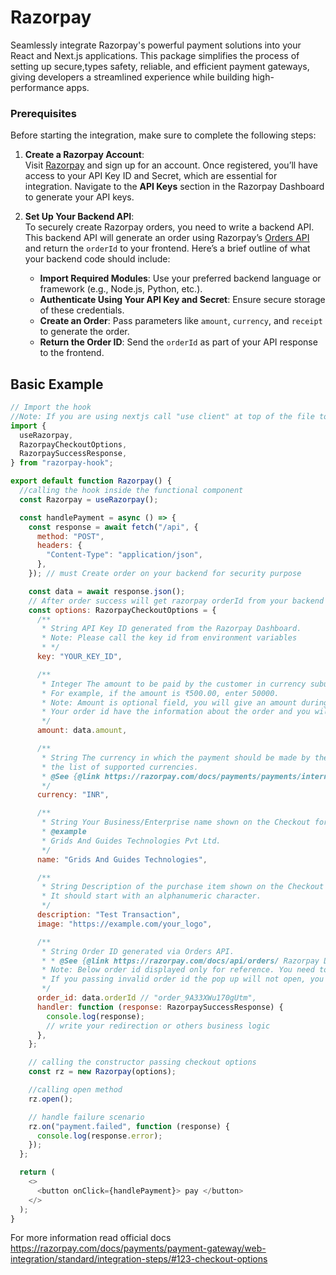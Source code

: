 # Razorpay

Seamlessly integrate Razorpay's powerful payment solutions into your React and Next.js applications. This package simplifies the process of setting up secure,types safety, reliable, and efficient payment gateways, giving developers a streamlined experience while building high-performance apps.


### Prerequisites

Before starting the integration, make sure to complete the following steps:

1. **Create a Razorpay Account**:  
   Visit [Razorpay](https://razorpay.com) and sign up for an account. Once registered, you’ll have access to your API Key ID and Secret, which are essential for integration. Navigate to the **API Keys** section in the Razorpay Dashboard to generate your API keys.

2. **Set Up Your Backend API**:  
   To securely create Razorpay orders, you need to write a backend API. This backend API will generate an order using Razorpay’s [Orders API](https://razorpay.com/docs/api/orders/) and return the `orderId` to your frontend. Here’s a brief outline of what your backend code should include:
   
   - **Import Required Modules**: Use your preferred backend language or framework (e.g., Node.js, Python, etc.).
   - **Authenticate Using Your API Key and Secret**: Ensure secure storage of these credentials.
   - **Create an Order**: Pass parameters like `amount`, `currency`, and `receipt` to generate the order.
   - **Return the Order ID**: Send the `orderId` as part of your API response to the frontend.


## Basic Example

```js
// Import the hook
//Note: If you are using nextjs call "use client" at top of the file to make a component as client
import {
  useRazorpay,
  RazorpayCheckoutOptions,
  RazorpaySuccessResponse,
} from "razorpay-hook";

export default function Razorpay() {
  //calling the hook inside the functional component
  const Razorpay = useRazorpay();

  const handlePayment = async () => {
    const response = await fetch("/api", {
      method: "POST",
      headers: {
        "Content-Type": "application/json",
      },
    }); // must Create order on your backend for security purpose

    const data = await response.json();
    // After order success will get razorpay orderId from your backend response
    const options: RazorpayCheckoutOptions = {
      /**
       * String API Key ID generated from the Razorpay Dashboard.
       * Note: Please call the key id from environment variables
       * */
      key: "YOUR_KEY_ID",

      /**
       * Integer The amount to be paid by the customer in currency subunits.
       * For example, if the amount is ₹500.00, enter 50000.
       * Note: Amount is optional field, you will give an amount during order creation in backend.
       * Your order id have the information about the order and you will notice when the pop up is open.
       */
      amount: data.amount,

      /**
       * String The currency in which the payment should be made by the customer.
       * the list of supported currencies.
       * @See {@link https://razorpay.com/docs/payments/payments/international-payments/#supported-currencies Razorpay Docs }
       */
      currency: "INR",

      /**
       * String Your Business/Enterprise name shown on the Checkout form.
       * @example
       * Grids And Guides Technologies Pvt Ltd.
       */
      name: "Grids And Guides Technologies",

      /**
       * String Description of the purchase item shown on the Checkout form.
       * It should start with an alphanumeric character.
       */
      description: "Test Transaction",
      image: "https://example.com/your_logo",

      /**
       * String Order ID generated via Orders API.
       * * @See {@link https://razorpay.com/docs/api/orders/ Razorpay Docs }
       * Note: Below order id displayed only for reference. You need to pass order id generated via order api response.
       * If you passing invalid order id the pop up will not open, you will see the error from the console.
       */
      order_id: data.orderId // "order_9A33XWu170gUtm",
      handler: function (response: RazorpaySuccessResponse) {
        console.log(response);
        // write your redirection or others business logic
      },
    };

    // calling the constructor passing checkout options
    const rz = new Razorpay(options);

    //calling open method
    rz.open();

    // handle failure scenario
    rz.on("payment.failed", function (response) {
      console.log(response.error);
    });
  };

  return (
    <>
      <button onClick={handlePayment}> pay </button>
    </>
  );
}
```

For more information read official docs https://razorpay.com/docs/payments/payment-gateway/web-integration/standard/integration-steps/#123-checkout-options
